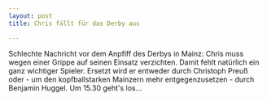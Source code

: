 ```yaml
---
layout: post
title: Chris fällt für das Derby aus

---
```


Schlechte Nachricht vor dem Anpfiff des Derbys in Mainz: Chris muss wegen einer Grippe auf seinen Einsatz verzichten. Damit fehlt natürlich ein ganz wichtiger Spieler. Ersetzt wird er entweder durch Christoph Preuß oder - um den kopfballstarken Mainzern mehr entgegenzusetzen - durch Benjamin Huggel. Um 15.30 geht's los...


